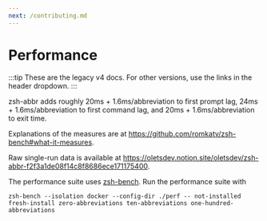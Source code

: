 ```yaml
---
next: /contributing.md
---
```


# Performance

:::tip
These are the legacy v4 docs. For other versions, use the links in the header dropdown.
:::

zsh-abbr adds roughly 20ms + 1.6ms/abbreviation to first prompt lag, 24ms + 1.6ms/abbreviation to first command lag, and 20ms + 1.6ms/abbreviation to exit time.

Explanations of the measures are at <https://github.com/romkatv/zsh-bench#what-it-measures>.

Raw single-run data is available at <https://oletsdev.notion.site/oletsdev/zsh-abbr-f2f3a1de08f14c8f8686ece171175400>.

The performance suite uses [zsh-bench](https://github.com/romkatv/zsh-bench). Run the performance suite with

```shell
zsh-bench --isolation docker --config-dir ./perf -- not-installed fresh-install zero-abbreviations ten-abbreviations one-hundred-abbreviations
```
